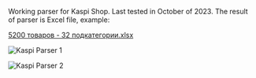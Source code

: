 Working parser for Kaspi Shop. Last tested in October of 2023.
The result of parser is Excel file, example:

[5200 товаров - 32 подкатегории.xlsx](https://github.com/OPELsinus/kaspi-shop-parser/files/14433517/5200.-.32.xlsx)

![Kaspi Parser 1](https://github.com/OPELsinus/kaspi-shop-parser/assets/92687099/7111d997-796f-4d23-9677-6c2349658c28)

![Kaspi Parser 2](https://github.com/OPELsinus/kaspi-shop-parser/assets/92687099/030448ec-b7ac-4250-a837-066863e8b000)
